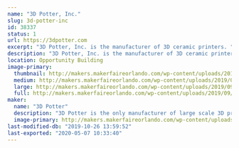 ```yaml
---
name: "3D Potter, Inc."
slug: 3d-potter-inc
id: 38337
status: 1
url: https://3dpotter.com
excerpt: "3D Potter, Inc. is the manufacturer of 3D ceramic printers. "
description: "3D Potter, Inc. is the manufacturer of 3D ceramic printers. During the Makerfaire we will be printing with water-based clay."
location: Opportunity Building
image-primary:
  thumbnail: http://makers.makerfaireorlando.com/wp-content/uploads/2019/09/cover-150x150.jpg
  medium: http://makers.makerfaireorlando.com/wp-content/uploads/2019/09/cover-300x181.jpg
  large: http://makers.makerfaireorlando.com/wp-content/uploads/2019/09/cover-1024x619.jpg
  full: http://makers.makerfaireorlando.com/wp-content/uploads/2019/09/cover.jpg
maker:
  name: "3D Potter"
  description: "3D Potter is the only manufacturer of large scale 3D printers exclusive for clay/ceramics."
  image-primary: http://makers.makerfaireorlando.com/wp-content/uploads/2019/09/3DPotter_Logo_Color-1024x336.jpg
last-modified-db: "2019-10-26 13:59:52"
last-exported: "2020-05-07 10:33:40"
---
```


